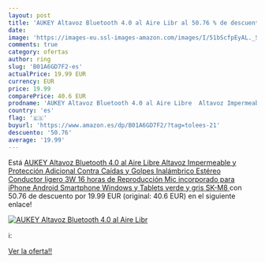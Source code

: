 ```yaml
---
layout: post
title: 'AUKEY Altavoz Bluetooth 4.0 al Aire Libr al 50.76 % de descuento'
date: 
image: 'https://images-eu.ssl-images-amazon.com/images/I/51bScfpEyAL._SL200_.jpg'
comments: true
category: ofertas
author: ring
slug: 'B01A6GD7F2-es'
actualPrice: 19.99 EUR
currency: EUR
price: 19.99
comparePrice: 40.6 EUR
prodname: 'AUKEY Altavoz Bluetooth 4.0 al Aire Libre  Altavoz Impermeable y Protección Adicional Contra Caídas y Golpes Inalámbrico Estéreo  Conductor ligero 3W  16 horas de Reproducción  Mic incorporado para iPhone  Android  Smartphone Windows y Tablets  verde y gris  SK-M8 '
country: 'es'
flag: '🇪🇸'
buyurl: 'https://www.amazon.es/dp/B01A6GD7F2/?tag=tolees-21'
descuento: '50.76'
average: '19.99'
---
```


Está [AUKEY Altavoz Bluetooth 4.0 al Aire Libre  Altavoz Impermeable y Protección Adicional Contra Caídas y Golpes Inalámbrico Estéreo  Conductor ligero 3W  16 horas de Reproducción  Mic incorporado para iPhone  Android  Smartphone Windows y Tablets  verde y gris  SK-M8 ](https://www.amazon.es/dp/B01A6GD7F2/?tag=tolees-21) con 50.76 de descuento por 19.99 EUR (original: 40.6 EUR) en el siguiente enlace!

[![AUKEY Altavoz Bluetooth 4.0 al Aire Libr](https://images-eu.ssl-images-amazon.com/images/I/51bScfpEyAL._SL200_.jpg)](https://www.amazon.es/dp/B01A6GD7F2/?tag=tolees-21)

ℹ️:


[Ver la oferta!!](https://www.amazon.es/dp/B01A6GD7F2/?tag=tolees-21)
